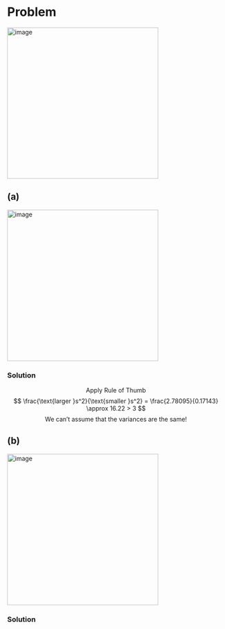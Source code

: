 # Problem
<img width="350" alt="image" src="https://github.com/user-attachments/assets/2cda32d6-f94c-45c2-906b-3cf3bd3aed0f" />

## (a)
<img width="350" alt="image" src="https://github.com/user-attachments/assets/5afaede8-3f6c-484c-a499-0017473fb681" />

### Solution

$$ \text{Apply Rule of Thumb} $$
$$ \frac{\text{larger }s^2}{\text{smaller }s^2} = \frac{2.78095}{0.17143} \approx 16.22 > 3 $$
$$ \text{We can't assume that the variances are the same!} $$


## (b)
<img width="350" alt="image" src="https://github.com/user-attachments/assets/3e7e16b3-65ba-4c6e-9e3b-dd803cb6e3ff" />

### Solution
